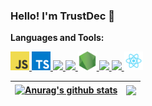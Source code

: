 ### Hello! I'm TrustDec 👋

**Languages and Tools:**

<div>
    <a href="https://github.com/TrustDec">
        <img height="30"
            src="https://raw.githubusercontent.com/github/explore/80688e429a7d4ef2fca1e82350fe8e3517d3494d/topics/javascript/javascript.png">
    </a>
    <a href="https://github.com/TrustDec">
        <img height="30"
            src="https://raw.githubusercontent.com/github/explore/80688e429a7d4ef2fca1e82350fe8e3517d3494d/topics/typescript/typescript.png">
    </a>
    <a href="https://github.com/TrustDec">
        <img height="30" src="https://avatars.githubusercontent.com/u/39974763?s=64&v=4">
    </a>
    <a href="https://github.com/TrustDec">
        <img height="30" src="https://avatars.githubusercontent.com/u/44854347?s=64&v=4">
    </a>
    <a href="https://github.com/TrustDec">
        <img height="30"
            src="https://raw.githubusercontent.com/github/explore/80688e429a7d4ef2fca1e82350fe8e3517d3494d/topics/nodejs/nodejs.png">
    </a>
    <a href="https://github.com/TrustDec">
        <img height="30" src="https://avatars.githubusercontent.com/u/88368777?s=64&v=4">
    </a>
    <a href="https://github.com/TrustDec">
        <img height="30" src="https://avatars.githubusercontent.com/u/39607406?s=64&v=4">
    </a>
    <a href="https://github.com/facebook/react/">
        <img height="30"
            src="https://raw.githubusercontent.com/github/explore/80688e429a7d4ef2fca1e82350fe8e3517d3494d/topics/react/react.png">
    </a>
</div>

>

| <a href="https://github.com/TrustDec"><img align="center" src="https://github-readme-stats.vercel.app/api?username=TrustDec&count_private=true&show_icons=true&include_all_commits=true&theme=tokyonight&hide_border=true" alt="Anurag's github stats" /></a> | <a href="https://github.com/TrustDec"><img align="center" src="https://github-readme-stats.vercel.app/api/top-langs/?username=TrustDec&count_private=true&layout=compact&theme=tokyonight&hide_border=true" /></a> |
| ------------- | ------------- |
